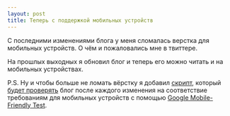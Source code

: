 ```yaml
---
layout: post
title: Теперь с поддержкой мобильных устройств
---
```


С последними изменениями блога у меня сломалась верстка
для мобильных устройств. О чём и пожаловались мне в твиттере.

На прошлых выходных я обновил блог и теперь его можно читать
и на мобильных устройствах.

P.S. Ну и чтобы больше не ломать вёрстку я добавил
[скрипт](https://github.com/ligurio/ligurio.github.io/blob/master/mft.py),
который [будет проверять](https://travis-ci.org/ligurio/ligurio.github.io#L1797)
блог после каждого изменения на соответствие требованиям для мобильных устройств
с помощью [Google Mobile-Friendly Test](https://www.google.com/webmasters/tools/mobile-friendly/).
